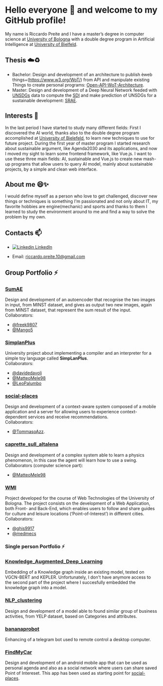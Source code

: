 <!--
**riccardopreite/riccardopreite** is a ✨ _special_ ✨ repository because its `README.md` (this file) appears on your GitHub profile.

Here are some ideas to get you started:

- 🔭 I’m currently working on ...
- 🌱 I’m currently learning ...
- 👯 I’m looking to collaborate on ...
- 🤔 I’m looking for help with ...
- 💬 Ask me about ...
- 📫 How to reach me: ...
- 😄 Pronouns: ...
- ⚡ Fun fact: ...
-->

# Hello everyone 👋 and welcome to my GitHub profile!

My name is Riccardo Preite and I have a master’s degree in computer science at [University of Bologna](https://www.unibo.it/en) with a double degree program in Artificial Intelligence at [University of Bielfeld](https://www.uni-bielefeld.de/).

## Thesis ☁️♻️
- Bachelor: Design and development of an architecture to publish èweb things+(https://www.w3.org/WoT/) from API and manipulate existing Things to create personal programs: [Open-API-WoT-Architecture](https://github.com/riccardopreite/Open-API-WoT-Architecture).
- Master: Design and development of a Deep Neural Network feeded with [UNSDGs](https://unsdg.un.org/) data to compute the [SDI](https://www.sustainabledevelopmentindex.org/about) and make prediction of UNSDGs for a sustainable development: [SRAE](https://github.com/riccardopreite/SRAE_model).

## Interests 🌱
In the last period I have started to study many different fields: First I discovered the AI world, thanks also to the double degree program accomplished at [University of Bielefeld](https://www.uni-bielefeld.de/(en)/), to learn new techniques to use for future project. During the first year of master program I started research about sustainable argument, like Agenda2030 and its applications, and now I moved my sight to learn some frontend framework, like Vue.js. I want to use these three main fields: AI, sustainable and Vue.js to create new mash-up programs that allow users to query AI model, mainly about sustainable projects, by a simple and clean web interface.

## About me 😄✨
I would define myself as a person who love to get challenged, discover new things or techniques is something I'm passionated and not only about IT, my favorite hobbies are engine(mechanic) and sports and thanks to them I learned to study the environment around to me and find a way to solve the problem by my own.

## Contacts 📫
- [![Linkedin](https://i.stack.imgur.com/gVE0j.png) LinkedIn](https://www.linkedin.com/in/riccardo-preite-550969212/)
<!--- [![Instagram](https://i.imgur.com/kpx2bmH.png) Instagram]]()-->
- Email: riccardo.preite.10@gmail.com

## Group Portfolio ⚡

### [SumAE](https://github.com/freek9807/SumAE) 
Design and development of an autoencoder that recognise the two images in input, from MINST dataset, and gives as output two new images, again from MINST dataset, that represent the sum result of the input.\
Collaborators:
- [@freek9807](https://github.com/freek9807)
- [@Mango5](https://github.com/Mango5)

### [SimplanPlus](https://github.com/davidedavoli/SimpLanPlus)
University project about implementing a compiler and an interpreter for a simple toy language called **SimpLanPlus**.\
Collaborators:
- [@davidedavoli](https://github.com/davidedavoli)
- [@MatteoMele98](https://github.com/MatteoMele98)
- [@LeoPalumbo](https://github.com/LeoPalumbo)

### [social-places](https://github.com/TommasoAzz/social-places)
Design and development of a context-aware system composed of a mobile application and a server for allowing users to experience context-dependent services and receive recommendations.\
Collaborators:
- [@TommasoAzz](https://github.com/TommasoAzz).


### [caprette_sull_altalena](https://github.com/riccardopreite/caprette_sull_altalena)
Design and development of a complex system able to learn a physics phenomenon, in this case the agent will learn how to use a swing.\
Collaborators (computer science part):
- [@MatteoMele98](https://github.com/MatteoMele98)

### [WMI](https://github.com/riccardopreite/WMI/)
Project developed for the course of Web Technologies of the University of Bologna. The project consists on the development of a Web Application, both Front- and Back-End, which enables users to follow and share guides for culture and leisure locations (‘Point-of-Interest’) in different cities.\
Collaborators:
- [@ghis9917](https://github.com/ghis9917)
- [@medmecs](https://github.com/medmecs)

### Single person Portfolio ⚡

### [Knowledge_Augmented_Deep_Learning](https://github.com/riccardopreite/Knowledge_Augmented_Deep_Learning)
Embedding of a Knowledge graph inside an existing model, tested on VGCN-BERT and KEPLER. Unfortunately, I don't have anymore access to the second part of the project where I succesfully embedded the knowledge graph into a model.

### [NLP_clustering ](https://github.com/riccardopreite/NLP_clustering)
Design and development of a model able to found similar group of business activities, from YELP dataset, based on Categories and attributes.

### [bananaprobot](https://github.com/riccardopreite/bananaprobot)
Enhancing of a telegram bot used to remote control a desktop computer.

### [FindMyCar](https://github.com/riccardopreite/FindMyCar)
Design and development of an android mobile app that can be used as personal agenda and also as a social network where users can share saved Point of Intereset.
This app has been used as starting point for [social-places](https://github.com/TommasoAzz/social-places).


